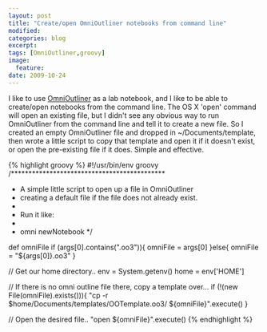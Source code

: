 ```yaml
---
layout: post
title: "Create/open OmniOutliner notebooks from command line"
modified:
categories: blog
excerpt:
tags: [OmniOutliner,groovy]
image:
  feature:
date: 2009-10-24
---
```


I like to use [OmniOutliner](http://www.omnigroup.com/applications/omnioutliner/) as a lab notebook, and I like to be able to create/open notebooks from the command line. The OS X 'open' command will open an existing file, but I didn't see any obvious way to run OmniOutliner from the command line and tell it to create a new file. So I created an empty OmniOutliner file and dropped in ~/Documents/template, then wrote a little script to copy that template and open it if it doesn't exist, or open the pre-existing file if it does. Simple and effective. 


{% highlight groovy %}
#!/usr/bin/env groovy 
/********************************************
*  A simple little script to open up a file in OmniOutliner
*  creating a default file if the file does not already exist. 
* 
*  Run it like:
* 
*  omni newNotebook
*/

def omniFile
if (args[0].contains(".oo3")){
  omniFile = args[0]
}else{
  omniFile = "${args[0]}.oo3"
}

// Get our home directory..
env = System.getenv()
home = env['HOME']

// If there is no omni outline file there, copy a template over...
if (!(new File(omniFile).exists())){
  "cp -r $home/Documents/templates/OOTemplate.oo3/ ${omniFile}".execute()
}

// Open the desired file..
"open ${omniFile}".execute()
{% endhighlight %}

